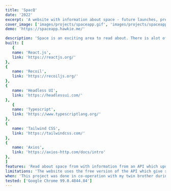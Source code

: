 ```yaml
---
title: 'SpacQ'
date: '2022'
excerpt: 'A website with information about space - future launches, previous launches and everything between'
cover_image: ['images/projects/spaceapp.gif', 'images/projects/spaceapp.gif']
demo: 'https://spaceapp.hawkie.me/'

description: 'Space is an exciting area to read about. There is alot of events about space and space travel that is easily missed. On this website you can read about pretty much every space event that has happened and all future planned events as well. Enjoy seamless continous loading of new events as you scroll down. In addition, you can read about astronauts, spacecrafts, launch locations, and launch vehicles. In every category you can also search for a specific event.'
built: [
   {
   name: 'React.js',
   link: 'https://reactjs.org/'
},
{
   name: 'Recoil',
   link: 'https://recoiljs.org/'
},
{
   name: 'Headless UI',
   link: 'https://headlessui.com/'
},
   {
   name: 'Typescript',
   link: 'https://www.typescriptlang.org/'
},
{
   name: 'Tailwind CSS',
   link: 'https://tailwindcss.com/'
},
{
   name: 'Axios',
   link: 'https://axios-http.com/docs/intro'
},
]
features: 'Read about space from with information from an API which updates frequently. Serch for whatever event or astronaut that you can dream of. Enjoy contionous scrolling on every page. Want to read more about somethin? Jump straight to the Wikipedia page with one click. Want to download the info as JSON to upload somewhere else? Go straight ahead!'
limitations: 'The website uses the free version of the API which give slower fetching times of data. This is only noticeable on the first load of every category. When a category has been fetched once, the data is stored in cache an subsequent loads will go faster.'
when: 'This project was done in co-operation with my twin brother during 2022.'
tested: ['Google Chrome 99.0.4844.84']
---
```


